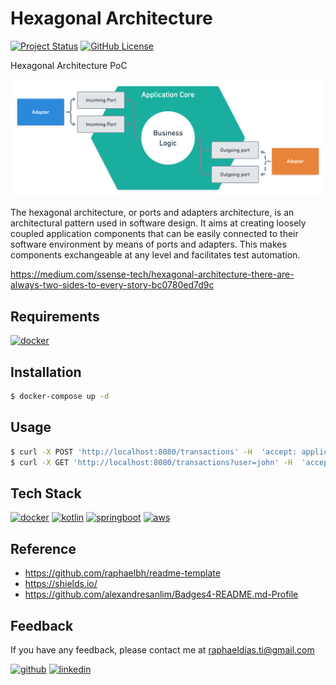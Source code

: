 # Hexagonal Architecture

[![Project Status](https://img.shields.io/static/v1?label=project%20status&message=complete&color=success&style=flat-square)](#)
[![GitHub License](https://img.shields.io/github/license/raphaelbh/hexagonal-architecture?style=flat-square)](#)

Hexagonal Architecture PoC

![alt text](assets/images/arch.png)

The hexagonal architecture, or ports and adapters architecture, is an architectural pattern used in software design. It aims at creating loosely coupled application components that can be easily connected to their software environment by means of ports and adapters. This makes components exchangeable at any level and facilitates test automation.

https://medium.com/ssense-tech/hexagonal-architecture-there-are-always-two-sides-to-every-story-bc0780ed7d9c

## Requirements

[![docker](https://img.shields.io/badge/Docker-2CA5E0?style=for-the-badge&logo=docker&logoColor=white)](https://www.docker.com/)

## Installation

```bash
$ docker-compose up -d
```
    
## Usage

```bash
$ curl -X POST 'http://localhost:8080/transactions' -H  'accept: application/json' -H  'Content-Type: application/json' -d '{"user":"john", "amount":99.99, "description": "Transfer"}'
$ curl -X GET 'http://localhost:8080/transactions?user=john' -H  'accept: application/json'
```

## Tech Stack

[![docker](https://img.shields.io/badge/Docker-2CA5E0?style=for-the-badge&logo=docker&logoColor=white)](https://www.docker.com/)
[![kotlin](https://img.shields.io/badge/Kotlin-0095D5?&style=for-the-badge&logo=kotlin&logoColor=white)](https://kotlinlang.org/)
[![springboot](https://img.shields.io/badge/Spring_Boot-F2F4F9?style=for-the-badge&logo=spring-boot)](https://spring.io/projects/spring-boot)
[![aws](https://img.shields.io/badge/Amazon_AWS-FF9900?style=for-the-badge&logo=amazonaws&logoColor=white)](https://aws.amazon.com/)

## Reference

- https://github.com/raphaelbh/readme-template
- https://shields.io/
- https://github.com/alexandresanlim/Badges4-README.md-Profile

## Feedback

If you have any feedback, please contact me at raphaeldias.ti@gmail.com

[![github](https://img.shields.io/badge/GitHub-100000?style=for-the-badge&logo=github&logoColor=white)](https://github.com/raphaelbh)
[![linkedin](https://img.shields.io/badge/LinkedIn-0077B5?style=for-the-badge&logo=linkedin&logoColor=white)](https://www.linkedin.com/in/raphaelbh/)